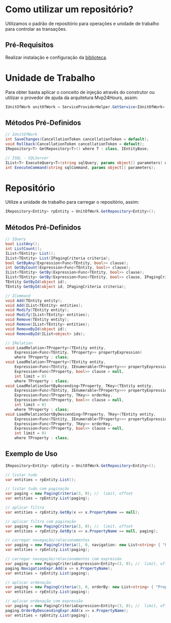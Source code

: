 # Como utilizar um repositório?
Utilizamos o padrão de repositório para operações e unidade de trabalho para controlar as transações.

## Pré-Requisitos
Realizar instalação e configuração da [biblioteca](pt-br/database/getting-started.md).

# Unidade de Trabalho
Para obter basta aplicar o conceito de injeção através do construtor ou utilizar o provedor de ajuda da arquitetura Mvp24Hours, assim:
```csharp
IUnitOfWork unitOfWork = ServiceProviderHelper.GetService<IUnitOfWork>();
```

## Métodos Pré-Definidos
```csharp
// IUnitOfWork
int SaveChanges(CancellationToken cancellationToken = default);
void Rollback(CancellationToken cancellationToken = default);
IRepository<T> GetRepository<T>() where T : class, IEntityBase;

// ISQL - SQLServer
IList<T> ExecuteQuery<T>(string sqlQuery, params object[] parameters) where T : class;
int ExecuteCommand(string sqlCommand, params object[] parameters);
```

# Repositório
Utilize a unidade de trabalho para carregar o repositório, assim:
```csharp
IRepository<Entity> rpEntity = UnitOfWork.GetRepository<Entity>();
```

## Métodos Pré-Definidos
```csharp
// IQuery
bool ListAny();
int ListCount();
IList<TEntity> List();
IList<TEntity> List(IPagingCriteria criteria);
bool GetByAny(Expression<Func<TEntity, bool>> clause);
int GetByCount(Expression<Func<TEntity, bool>> clause);
IList<TEntity> GetBy(Expression<Func<TEntity, bool>> clause);
IList<TEntity> GetBy(Expression<Func<TEntity, bool>> clause, IPagingCriteria criteria);
TEntity GetById(object id);
TEntity GetById(object id, IPagingCriteria criteria);

// ICommand
void Add(TEntity entity);
void Add(IList<TEntity> entities);
void Modify(TEntity entity);
void Modify(IList<TEntity> entities);
void Remove(TEntity entity);
void Remove(IList<TEntity> entities);
void RemoveById(object id);
void RemoveById(IList<object> ids);

// IRelation
void LoadRelation<TProperty>(TEntity entity,
	Expression<Func<TEntity, TProperty>> propertyExpression)
	where TProperty : class;
void LoadRelation<TProperty>(TEntity entity,
	Expression<Func<TEntity, IEnumerable<TProperty>>> propertyExpression,
	Expression<Func<TProperty, bool>> clause = null,
	int limit = 0)
	where TProperty : class;
void LoadRelationSortByAscending<TProperty, TKey>(TEntity entity,
	Expression<Func<TEntity, IEnumerable<TProperty>>> propertyExpression,
	Expression<Func<TProperty, TKey>> orderKey,
	Expression<Func<TProperty, bool>> clause = null,
	int limit = 0)
	where TProperty : class;
void LoadRelationSortByDescending<TProperty, TKey>(TEntity entity,
	Expression<Func<TEntity, IEnumerable<TProperty>>> propertyExpression,
	Expression<Func<TProperty, TKey>> orderKey,
	Expression<Func<TProperty, bool>> clause = null,
	int limit = 0)
	where TProperty : class;
```

## Exemplo de Uso
```csharp
IRepository<Entity> rpEntity = UnitOfWork.GetRepository<Entity>();

// listar tudo
var entities = rpEntity.List();

// listar tudo com paginação
var paging = new PagingCriteria(3, 0); //  limit, offset
var entities = rpEntity.List(paging);

// aplicar filtro
var entities = rpEntity.GetBy(x => x.PropertyName == null);

// aplicar filtro com paginação
var paging = new PagingCriteria(3, 0); //  limit, offset
var entities = rpEntity.GetBy(x => x.PropertyName == null, paging);

// carregar navegação/relacionamentos
var paging = new PagingCriteria(1, 0, navigation: new List<string> { "PropertyName" });
var entities = rpEntity.List(paging);

// carregar navegação/relacionamentos com expressão
var paging = new PagingCriteriaExpression<Entity>(3, 0); //  limit, offset
paging.NavigationExpr.Add(x => x.PropertyName);
var entities = rpEntity.List(paging);

// aplicar ordenação
var paging = new PagingCriteria(3, 0, orderBy: new List<string> { "PropertyName desc" });
var entities = rpEntity.List(paging);

// aplicar ordenação com expressão
var paging = new PagingCriteriaExpression<Entity>(3, 0); //  limit, offset
paging.OrderByDescendingExpr.Add(x => x.PropertyName);
var entities = rpEntity.List(paging);
```